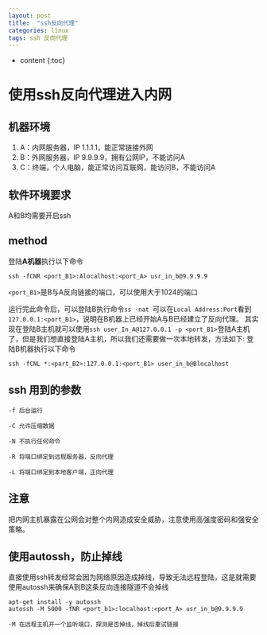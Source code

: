 ```yaml
---
layout: post
title:  "ssh反向代理"
categories: linux
tags: ssh 反向代理
---
```


* content
{:toc}

# 使用ssh反向代理进入内网
## 机器环境
1. A：内网服务器，IP 1.1.1.1，能正常链接外网
2. B：外网服务器，IP 9.9.9.9，拥有公网IP，不能访问A
3. C：终端，个人电脑，能正常访问互联网，能访问B，不能访问A
## 软件环境要求
A和B均需要开启ssh
## method
登陆**A机器**执行以下命令
```
ssh -fCNR <port_B1>:Alocalhost:<port_A> usr_in_b@9.9.9.9
```
`<port_B1>`是B与A反向链接的端口，可以使用大于1024的端口

运行完此命令后，可以登陆B执行命令`ss -nat `可以在`Local Address:Port`看到`127.0.0.1:<port_B1>`，说明在B机器上已经开始A与B已经建立了反向代理。
其实现在登陆B主机就可以使用`ssh user_In_A@127.0.0.1 -p <port_B1>`登陆A主机了，但是我们想直接登陆A主机，所以我们还需要做一次本地转发，方法如下: 登陆B机器执行以下命令
```
ssh -fCNL *:<part_B2>:127.0.0.1:<port_B1> user_in_b@Blocalhost
```
## ssh 用到的参数
```
-f 后台运行

-C 允许压缩数据

-N 不执行任何命令

-R 将端口绑定到远程服务器，反向代理

-L 将端口绑定到本地客户端，正向代理
```
## 注意
把内网主机暴露在公网会对整个内网造成安全威胁，注意使用高强度密码和强安全策略。

## 使用autossh，防止掉线
直接使用ssh转发经常会因为网络原因造成掉线，导致无法远程登陆，这是就需要使用autossh来确保A到B这条反向连接隧道不会掉线
```
apt-get install -y autossh
autossh -M 5000 -fNR <port_b1>:localhost:<port_A> usr_in_b@9.9.9.9

-M 在远程主机开一个监听端口，探测是否掉线，掉线后重试链接
```
